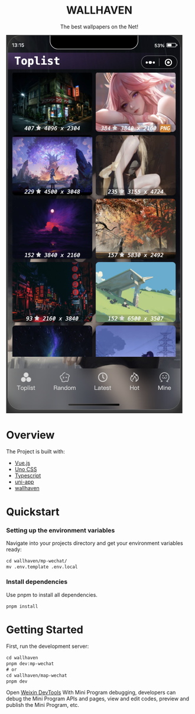 <h1 align="center">
    WALLHAVEN 
</h1>
<p align="center">
    The best wallpapers on the Net!
</p>

[![Wallhaven demo](./.github/assets/demo.png)](https://nuxt.com)

# Overview
The Project is built with:
- [Vue.js](https://vuejs.org/)
- [Uno CSS](https://unocss.dev/)
- [Typescript](https://www.typescriptlang.org/)
- [uni-app](https://uniapp.dcloud.net.cn)
- [wallhaven](https://wallhaven.cc/)

# Quickstart

### Setting up the environment variables

Navigate into your projects directory and get your environment variables ready:

```shell
cd wallhaven/mp-wechat/
mv .env.template .env.local
```

### Install dependencies

Use pnpm to install all dependencies.

```shell
pnpm install
```

# Getting Started

First, run the development server:

```shell
cd wallhaven
pnpm dev:mp-wechat
# or
cd wallhaven/map-wechat
pnpm dev
```

Open [Weixin DevTools](https://developers.weixin.qq.com/miniprogram/en/dev/devtools/devtools.html) With Mini Program debugging, developers can debug the Mini Program APIs and pages, view and edit codes, preview and publish the Mini Program, etc.
